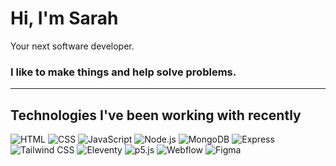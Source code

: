# Hi, I'm Sarah

Your next software developer.

### I like to make things and help solve problems.

---

## Technologies I've been working with recently

![HTML](https://img.shields.io/badge/html-E34F26?style=for-the-badge&logo=html5&logoColor=white)
![CSS](https://img.shields.io/badge/css-1572B6?style=for-the-badge&logo=css3&logoColor=white)
![JavaScript](https://img.shields.io/badge/javascript-F7DF1E?style=for-the-badge&logo=javascript&logoColor=white)
![Node.js](https://img.shields.io/badge/node-339933?style=for-the-badge&logo=node.js&logoColor=white)
![MongoDB](https://img.shields.io/badge/mongodb-47A248?style=for-the-badge&logo=mongodb&logoColor=white)
![Express](https://img.shields.io/badge/express-000000?style=for-the-badge&logo=express&logoColor=white)
![Tailwind CSS](https://img.shields.io/badge/tailwindcss-06B6D4?style=for-the-badge&logo=tailwindcss&logoColor=white)
![Eleventy](https://img.shields.io/badge/eleventy-000000?style=for-the-badge&logo=eleventy&logoColor=white)
![p5.js](https://img.shields.io/badge/p5.js-ed225d?style=for-the-badge&logo=p5.js&logoColor=white)
![Webflow](https://img.shields.io/badge/webflow-4353ff?style=for-the-badge&logo=webflow&logoColor=white)
![Figma](https://img.shields.io/badge/figma-f24e1e?style=for-the-badge&logo=figma&logoColor=white)

<!-- ![React](https://img.shields.io/badge/react-61DAFB?style=for-the-badge&logo=react&logoColor=white)
![Next.js](https://img.shields.io/badge/Next-black?style=for-the-badge&logo=next.js&logoColor=white)
![WordPress](https://img.shields.io/badge/wordpress-21759B?style=for-the-badge&logo=wordpress&logoColor=white)
![Bootstrap](https://img.shields.io/badge/bootstrap-7952B3?style=for-the-badge&logo=bootstrap&logoColor=white) -->